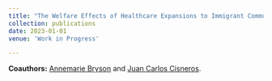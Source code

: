 ```yaml
---
title: "The Welfare Effects of Healthcare Expansions to Immigrant Communities: Evidence from Medi-Cal"
collection: publications
date: 2023-01-01
venue: 'Work in Progress'

---
```


**Coauthors:** [Annemarie Bryson][acb] and [Juan Carlos Cisneros][jccp].
<br>

[acb]: https://www.econ.berkeley.edu/grad/profiles/16868
[jccp]: https://jccisneros.com/
